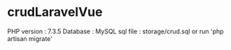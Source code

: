 # crudLaravelVue

PHP version : 7.3.5
Database    : MySQL
sql file    : storage/crud.sql or run 'php artisan migrate'

